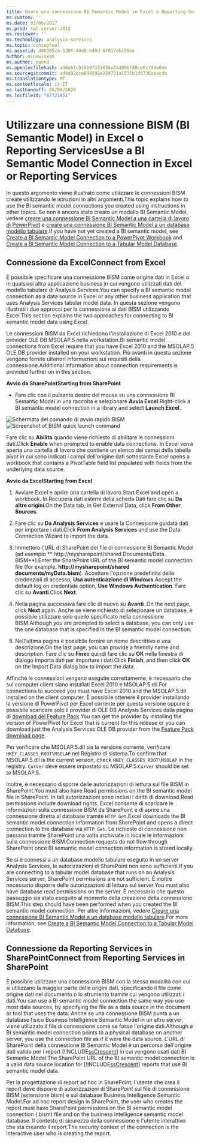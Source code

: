 ```yaml
---
title: Usare una connessione BI Semantic Model in Excel o Reporting Services | Microsoft Docs
ms.custom: ''
ms.date: 03/06/2017
ms.prod: sql-server-2014
ms.reviewer: ''
ms.technology: analysis-services
ms.topic: conceptual
ms.assetid: 486195ca-530f-49e8-b40d-0f817db159ee
author: minewiskan
ms.author: owend
ms.openlocfilehash: a48ebfc515b97327655e34409bf80ce0c749e04e
ms.sourcegitcommit: ad4d92dce894592a259721a1571b1d8736abacdb
ms.translationtype: MT
ms.contentlocale: it-IT
ms.lasthandoff: 08/04/2020
ms.locfileid: "87721851"
---
```

# <a name="use-a-bi-semantic-model-connection-in-excel-or-reporting-services"></a><span data-ttu-id="deacd-102">Utilizzare una connessione BISM (BI Semantic Model) in Excel o Reporting Services</span><span class="sxs-lookup"><span data-stu-id="deacd-102">Use a BI Semantic Model Connection in Excel or Reporting Services</span></span>
  <span data-ttu-id="deacd-103">In questo argomento viene illustrato come utilizzare le connessioni BISM create utilizzando le istruzioni in altri argomenti.</span><span class="sxs-lookup"><span data-stu-id="deacd-103">This topic explains how to use the BI semantic model connections you created using instructions in other topics.</span></span> <span data-ttu-id="deacd-104">Se non è ancora stato creato un modello BI Semantic Model, vedere [creare una connessione BI Semantic Model a una cartella di lavoro di PowerPivot](create-a-bi-semantic-model-connection-to-a-power-pivot-workbook.md) e [creare una connessione BI Semantic Model a un database modello tabulare](create-a-bi-semantic-model-connection-to-a-tabular-model-database.md).</span><span class="sxs-lookup"><span data-stu-id="deacd-104">If you have not yet created a BI semantic model, see [Create a BI Semantic Model Connection to a PowerPivot Workbook](create-a-bi-semantic-model-connection-to-a-power-pivot-workbook.md) and [Create a BI Semantic Model Connection to a Tabular Model Database](create-a-bi-semantic-model-connection-to-a-tabular-model-database.md).</span></span>  
  
##  <a name="connect-from-excel"></a><a name="bkmk_connect"></a> <span data-ttu-id="deacd-105">Connessione da Excel</span><span class="sxs-lookup"><span data-stu-id="deacd-105">Connect from Excel</span></span>  
 <span data-ttu-id="deacd-106">È possibile specificare una connessione BISM come origine dati in Excel o in qualsiasi altra applicazione business in cui vengono utilizzati dati del modello tabulare di Analysis Services.</span><span class="sxs-lookup"><span data-stu-id="deacd-106">You can specify a BI semantic model connection as a data source in Excel or any other business application that uses Analysis Services tabular model data.</span></span> <span data-ttu-id="deacd-107">In questa sezione vengono illustrati i due approcci per la connessione ai dati BISM utilizzando Excel.</span><span class="sxs-lookup"><span data-stu-id="deacd-107">This section explains the two approaches for connecting to BI semantic model data using Excel.</span></span>  
  
 <span data-ttu-id="deacd-108">Le connessioni BISM da Excel richiedono l'installazione di Excel 2010 e del provider OLE DB MSOLAP.5 nella workstation.</span><span class="sxs-lookup"><span data-stu-id="deacd-108">BI semantic model connections from Excel require that you have Excel 2010 and the MSOLAP.5 OLE DB provider installed on your workstation.</span></span> <span data-ttu-id="deacd-109">Più avanti in questa sezione vengono fornite ulteriori informazioni sui requisiti della connessione.</span><span class="sxs-lookup"><span data-stu-id="deacd-109">Additional information about connection requirements is provided further on in this section.</span></span>  
  
 <span data-ttu-id="deacd-110">**Avvio da SharePoint**</span><span class="sxs-lookup"><span data-stu-id="deacd-110">**Starting from SharePoint**</span></span>  
  
-   <span data-ttu-id="deacd-111">Fare clic con il pulsante destro del mouse su una connessione BI Semantic Model in una raccolta e selezionare **Avvia Excel**.</span><span class="sxs-lookup"><span data-stu-id="deacd-111">Right-click a BI semantic model connection in a library and select **Launch Excel**.</span></span>  
  
 <span data-ttu-id="deacd-112">![Schermata del comando di avvio rapido BISM](../media/ssas-bism-quicklaunch.gif "Schermata del comando di avvio rapido BISM")</span><span class="sxs-lookup"><span data-stu-id="deacd-112">![Screenshot of BISM quick launch command](../media/ssas-bism-quicklaunch.gif "Screenshot of BISM quick launch command")</span></span>  
  
 <span data-ttu-id="deacd-113">Fare clic su **Abilita** quando viene richiesto di abilitare le connessioni dati.</span><span class="sxs-lookup"><span data-stu-id="deacd-113">Click **Enable** when prompted to enable data connections.</span></span> <span data-ttu-id="deacd-114">In Excel verrà aperta una cartella di lavoro che contiene un elenco dei campi della tabella pivot in cui sono indicati i campi dell'origine dati sottostante.</span><span class="sxs-lookup"><span data-stu-id="deacd-114">Excel opens a workbook that contains a PivotTable field list populated with fields from the underlying data source.</span></span>  
  
 <span data-ttu-id="deacd-115">**Avvio da Excel**</span><span class="sxs-lookup"><span data-stu-id="deacd-115">**Starting from Excel**</span></span>  
  
1.  <span data-ttu-id="deacd-116">Avviare Excel e aprire una cartella di lavoro.</span><span class="sxs-lookup"><span data-stu-id="deacd-116">Start Excel and open a workbook.</span></span> <span data-ttu-id="deacd-117">In Recupera dati esterni della scheda Dati fare clic su **Da altre origini**.</span><span class="sxs-lookup"><span data-stu-id="deacd-117">On the Data tab, in Get External Data, click **From Other Sources**.</span></span>  
  
2.  <span data-ttu-id="deacd-118">Fare clic su **Da Analysis Services** e usare la Connessione guidata dati per importare i dati.</span><span class="sxs-lookup"><span data-stu-id="deacd-118">Click **From Analysis Services** and use the Data Connection Wizard to import the data.</span></span>  
  
3.  <span data-ttu-id="deacd-119">Immettere l'URL di SharePoint del file di connessione BI Semantic Model (ad esempio \*\* http://mysharepoint/shared Documents/Data. BISM\*\*).</span><span class="sxs-lookup"><span data-stu-id="deacd-119">Enter the SharePoint URL of the BI semantic model connection file (for example, **http://mysharepoint/shared documents/myData.bism**).</span></span> <span data-ttu-id="deacd-120">Accettare l'opzione predefinita delle credenziali di accesso, **Usa autenticazione di Windows**.</span><span class="sxs-lookup"><span data-stu-id="deacd-120">Accept the default log on credentials option, **Use Windows Authentication**.</span></span> <span data-ttu-id="deacd-121">Fare clic su **Avanti**.</span><span class="sxs-lookup"><span data-stu-id="deacd-121">Click **Next**.</span></span>  
  
4.  <span data-ttu-id="deacd-122">Nella pagina successiva fare clic di nuovo su **Avanti** .</span><span class="sxs-lookup"><span data-stu-id="deacd-122">On the next page, click **Next** again.</span></span> <span data-ttu-id="deacd-123">Anche se viene richiesto di selezionare un database, è possibile utilizzare solo quello specificato nella connessione BISM.</span><span class="sxs-lookup"><span data-stu-id="deacd-123">Although you are prompted to select a database, you can only use the one database that is specified in the BI semantic model connection.</span></span>  
  
5.  <span data-ttu-id="deacd-124">Nell'ultima pagina è possibile fornire un nome descrittivo e una descrizione.</span><span class="sxs-lookup"><span data-stu-id="deacd-124">On the last page, you can provide a friendly name and description.</span></span> <span data-ttu-id="deacd-125">Fare clic su **Fine**e quindi fare clic su **OK** nella finestra di dialogo Importa dati per importare i dati.</span><span class="sxs-lookup"><span data-stu-id="deacd-125">Click **Finish**, and then click **OK** on the Import Data dialog box to import the data.</span></span>  
  
 <span data-ttu-id="deacd-126">Affinché le connessioni vengano eseguite correttamente, è necessario che sul computer client siano installati Excel 2010 e MSOLAP.5.dll.</span><span class="sxs-lookup"><span data-stu-id="deacd-126">For connections to succeed you must have Excel 2010 and the MSOLAP.5.dll installed on the client computer.</span></span> <span data-ttu-id="deacd-127">È possibile ottenere il provider installando la versione di PowerPivot per Excel corrente per questa versione oppure è possibile scaricare solo il provider di OLE DB Analysis Services dalla pagina di [download del Feature Pack](https://go.microsoft.com/fwlink/?linkid=214066).</span><span class="sxs-lookup"><span data-stu-id="deacd-127">You can get the provider by installing the version of PowerPivot for Excel that is current for this release or you can download just the Analysis Services OLE DB provider from the [Feature Pack download page](https://go.microsoft.com/fwlink/?linkid=214066).</span></span>  
  
 <span data-ttu-id="deacd-128">Per verificare che MSOLAP.5.dll sia la versione corrente, verificare `HKEY_CLASSES_ROOT\MSOLAP` nel Registro di sistema.</span><span class="sxs-lookup"><span data-stu-id="deacd-128">To confirm that MSOLAP.5.dll is the current version, check `HKEY_CLASSES_ROOT\MSOLAP` in the registry.</span></span> <span data-ttu-id="deacd-129">`CurVer` deve essere impostato su MSOLAP.5.</span><span class="sxs-lookup"><span data-stu-id="deacd-129">`CurVer` should be set to MSOLAP.5.</span></span>  
  
 <span data-ttu-id="deacd-130">Inoltre, è necessario disporre delle autorizzazioni di lettura sul file BISM in SharePoint.</span><span class="sxs-lookup"><span data-stu-id="deacd-130">You must also have Read permissions on the BI semantic model file in SharePoint.</span></span> <span data-ttu-id="deacd-131">In tali autorizzazioni sono inclusi i diritti di download.</span><span class="sxs-lookup"><span data-stu-id="deacd-131">Read permissions include download rights.</span></span> <span data-ttu-id="deacd-132">Excel consente di scaricare le informazioni sulla connessione BISM da SharePoint e di aprire una connessione diretta al database tramite `HTTP Get`.</span><span class="sxs-lookup"><span data-stu-id="deacd-132">Excel downloads the BI semantic model connection information from SharePoint and opens a direct connection to the database via `HTTP Get`.</span></span> <span data-ttu-id="deacd-133">Le richieste di connessione non passano tramite SharePoint una volta archiviate in locale le informazioni sulla connessione BISM.</span><span class="sxs-lookup"><span data-stu-id="deacd-133">Connection requests do not flow through SharePoint once BI semantic model connection information is stored locally.</span></span>  
  
 <span data-ttu-id="deacd-134">Se si è connessi a un database modello tabulare eseguito in un server Analysis Services, le autorizzazioni di SharePoint non sono sufficienti.</span><span class="sxs-lookup"><span data-stu-id="deacd-134">If you are connecting to a tabular model database that runs on an Analysis Services server, SharePoint permissions are not sufficient.</span></span> <span data-ttu-id="deacd-135">È inoltre necessario disporre delle autorizzazioni di lettura sul server.</span><span class="sxs-lookup"><span data-stu-id="deacd-135">You must also have database read permissions on the server.</span></span> <span data-ttu-id="deacd-136">È necessario che questo passaggio sia stato eseguito al momento della creazione della connessione BISM.</span><span class="sxs-lookup"><span data-stu-id="deacd-136">This step should have been performed when you created the BI semantic model connection.</span></span> <span data-ttu-id="deacd-137">Per altre informazioni, vedere [Creare una connessione BI Semantic Model a un database modello tabulare](create-a-bi-semantic-model-connection-to-a-tabular-model-database.md).</span><span class="sxs-lookup"><span data-stu-id="deacd-137">For more information, see [Create a BI Semantic Model Connection to a Tabular Model Database](create-a-bi-semantic-model-connection-to-a-tabular-model-database.md).</span></span>  
  
##  <a name="connect-from-reporting-services-in-sharepoint"></a><a name="bkmk_use"></a> <span data-ttu-id="deacd-138">Connessione da Reporting Services in SharePoint</span><span class="sxs-lookup"><span data-stu-id="deacd-138">Connect from Reporting Services in SharePoint</span></span>  
 <span data-ttu-id="deacd-139">È possibile utilizzare una connessione BISM con la stessa modalità con cui si utilizzano la maggior parte delle origini dati, specificando il file come origine dati nel documento o lo strumento tramite cui vengono utilizzati i dati.</span><span class="sxs-lookup"><span data-stu-id="deacd-139">You can use a BI semantic model connection the same way you use most data sources, by specifying the file as a data source in the document or tool that uses the data.</span></span> <span data-ttu-id="deacd-140">Anche se una connessione BISM punta a un database fisico Business Intelligence Semantic Model in un altro server, viene utilizzato il file di connessione come se fosse l'origine dati.</span><span class="sxs-lookup"><span data-stu-id="deacd-140">Although a BI semantic model connection points to a physical database on another server, you use the connection file as if it were the data source.</span></span> <span data-ttu-id="deacd-141">L'URL di SharePoint della connessione BI Semantic Model è un percorso dell'origine dati valido per i report [!INCLUDE[ssCrescent](../../includes/sscrescent-md.md)] in cui vengono usati dati BI Semantic Model.</span><span class="sxs-lookup"><span data-stu-id="deacd-141">The SharePoint URL of the BI semantic model connection is a valid data source location for [!INCLUDE[ssCrescent](../../includes/sscrescent-md.md)] reports that use BI semantic model data.</span></span>  
  
 <span data-ttu-id="deacd-142">Per la progettazione di report ad hoc in SharePoint, l'utente che crea il report deve disporre di autorizzazioni di SharePoint sul file di connessione BISM (estensione bism) e sul database Business Intelligence Semantic Model.</span><span class="sxs-lookup"><span data-stu-id="deacd-142">For ad hoc report design in SharePoint, the user who creates the report must have SharePoint permissions on the BI semantic model connection (.bism) file and on the business intelligence semantic model database.</span></span> <span data-ttu-id="deacd-143">Il contesto di sicurezza della connessione è l'utente interattivo che sta creando il report.</span><span class="sxs-lookup"><span data-stu-id="deacd-143">The security context of the connection is the interactive user who is creating the report.</span></span>  
  
  
